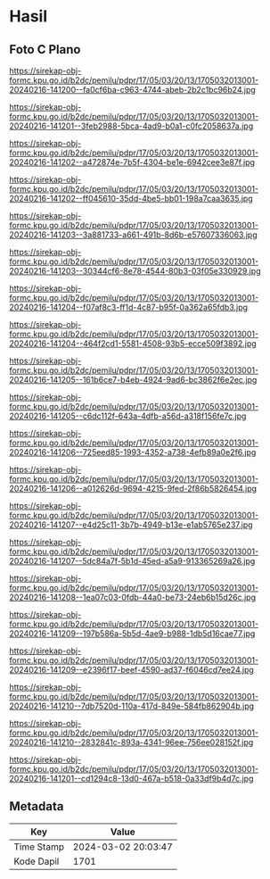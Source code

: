 # Hasil

## Foto C Plano

https://sirekap-obj-formc.kpu.go.id/b2dc/pemilu/pdpr/17/05/03/20/13/1705032013001-20240216-141200--fa0cf6ba-c963-4744-abeb-2b2c1bc96b24.jpg

https://sirekap-obj-formc.kpu.go.id/b2dc/pemilu/pdpr/17/05/03/20/13/1705032013001-20240216-141201--3feb2988-5bca-4ad9-b0a1-c0fc2058637a.jpg

https://sirekap-obj-formc.kpu.go.id/b2dc/pemilu/pdpr/17/05/03/20/13/1705032013001-20240216-141202--a472874e-7b5f-4304-be1e-6942cee3e87f.jpg

https://sirekap-obj-formc.kpu.go.id/b2dc/pemilu/pdpr/17/05/03/20/13/1705032013001-20240216-141202--ff045610-35dd-4be5-bb01-198a7caa3635.jpg

https://sirekap-obj-formc.kpu.go.id/b2dc/pemilu/pdpr/17/05/03/20/13/1705032013001-20240216-141203--3a881733-a661-491b-8d6b-e57607336063.jpg

https://sirekap-obj-formc.kpu.go.id/b2dc/pemilu/pdpr/17/05/03/20/13/1705032013001-20240216-141203--30344cf6-8e78-4544-80b3-03f05e330929.jpg

https://sirekap-obj-formc.kpu.go.id/b2dc/pemilu/pdpr/17/05/03/20/13/1705032013001-20240216-141204--f07af8c3-ff1d-4c87-b95f-0a362a65fdb3.jpg

https://sirekap-obj-formc.kpu.go.id/b2dc/pemilu/pdpr/17/05/03/20/13/1705032013001-20240216-141204--464f2cd1-5581-4508-93b5-ecce509f3892.jpg

https://sirekap-obj-formc.kpu.go.id/b2dc/pemilu/pdpr/17/05/03/20/13/1705032013001-20240216-141205--161b6ce7-b4eb-4924-9ad6-bc3862f6e2ec.jpg

https://sirekap-obj-formc.kpu.go.id/b2dc/pemilu/pdpr/17/05/03/20/13/1705032013001-20240216-141205--c6dc112f-643a-4dfb-a56d-a318f156fe7c.jpg

https://sirekap-obj-formc.kpu.go.id/b2dc/pemilu/pdpr/17/05/03/20/13/1705032013001-20240216-141206--725eed85-1993-4352-a738-4efb89a0e2f6.jpg

https://sirekap-obj-formc.kpu.go.id/b2dc/pemilu/pdpr/17/05/03/20/13/1705032013001-20240216-141206--a012626d-9694-4215-9fed-2f86b5826454.jpg

https://sirekap-obj-formc.kpu.go.id/b2dc/pemilu/pdpr/17/05/03/20/13/1705032013001-20240216-141207--e4d25c11-3b7b-4949-b13e-e1ab5765e237.jpg

https://sirekap-obj-formc.kpu.go.id/b2dc/pemilu/pdpr/17/05/03/20/13/1705032013001-20240216-141207--5dc84a7f-5b1d-45ed-a5a9-913365269a26.jpg

https://sirekap-obj-formc.kpu.go.id/b2dc/pemilu/pdpr/17/05/03/20/13/1705032013001-20240216-141208--1ea07c03-0fdb-44a0-be73-24eb6b15d26c.jpg

https://sirekap-obj-formc.kpu.go.id/b2dc/pemilu/pdpr/17/05/03/20/13/1705032013001-20240216-141209--197b586a-5b5d-4ae9-b988-1db5d16cae77.jpg

https://sirekap-obj-formc.kpu.go.id/b2dc/pemilu/pdpr/17/05/03/20/13/1705032013001-20240216-141209--e2396f17-beef-4590-ad37-f6046cd7ee24.jpg

https://sirekap-obj-formc.kpu.go.id/b2dc/pemilu/pdpr/17/05/03/20/13/1705032013001-20240216-141210--7db7520d-110a-417d-849e-584fb862904b.jpg

https://sirekap-obj-formc.kpu.go.id/b2dc/pemilu/pdpr/17/05/03/20/13/1705032013001-20240216-141210--2832841c-893a-4341-96ee-756ee028152f.jpg

https://sirekap-obj-formc.kpu.go.id/b2dc/pemilu/pdpr/17/05/03/20/13/1705032013001-20240216-141201--cd1294c8-13d0-467a-b518-0a33df9b4d7c.jpg


## Metadata

| Key        | Value               |
| ---------- | ------------------- |
| Time Stamp | 2024-03-02 20:03:47 |
| Kode Dapil | 1701                |



